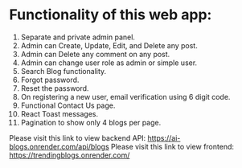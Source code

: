 # Functionality of this web app:

1. Separate and private admin panel.
2. Admin can Create, Update, Edit, and Delete any post.
3. Admin can Delete any comment on any post.
4. Admin can change user role as admin or simple user.
5. Search Blog functionality.
6. Forgot password.
7. Reset the password.
8. On registering a new user, email verification using 6 digit code.
9. Functional Contact Us page.
10. React Toast messages.
11. Pagination to show only 4 blogs per page.

Please visit this link to view backend API: https://ai-blogs.onrender.com/api/blogs
Please visit this link to view frontend: https://trendingblogs.onrender.com/
